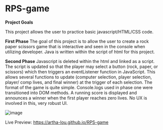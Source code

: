 # RPS-game
**Project Goals** 

This project allows the user to practice basic javascript/HTML/CSS code.

**First Phase** 
The goal of this project is to allow the user to create a rock paper scissors game that is interactive and seen in the console 
when utilizing developer. 
Java is written within the script of html for this project. 

**Second Phase** 
Javascript is deleted within the html and linked as a script. The script is updated so that the player may select a button (rock, paper, or scissors)
which then triggers an eventListener function in JavaScript. This allows several functions to update (computer selection, player selection, player/ comp lives, and final winner) at the trigger of each selection. The format
of the game is quite simple. Console.logs used in phase one were transitioned into DOM methods. A running score
is displayed and announces a winner when the first player reaches zero lives. No UX is involved in this, very
robust UI.

![image](https://github.com/artha-lou/RPS-game/assets/149438087/8e07d770-4ce1-4e40-8213-ab26961d009b)


Live Preview: https://artha-lou.github.io/RPS-game
